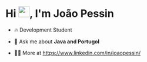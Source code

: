 <h1 align="left">Hi <img src="https://raw.githubusercontent.com/kaueMarques/kaueMarques/master/hi.gif" height="30px">, I'm João Pessin</h1>


- 🔥 Development Student

- 💬 Ask me about **Java and Portugol**

- 👨‍💻 More at https://www.linkedin.com/in/joaopessin/
